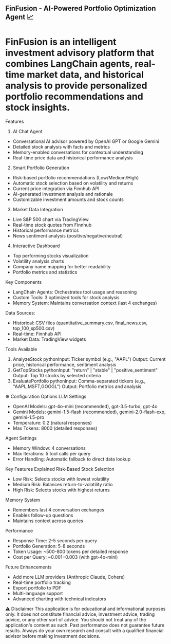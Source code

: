 ## FinFusion - AI-Powered Portfolio Optimization Agent 📈

# FinFusion is an intelligent investment advisory platform that combines LangChain agents, real-time market data, and historical analysis to provide personalized portfolio recommendations and stock insights.


Features
1. AI Chat Agent 
- Conversational AI advisor powered by OpenAI GPT or Google Gemini
- Detailed stock analysis with facts and metrics
- Memory-enabled conversations for contextual understanding
- Real-time price data and historical performance analysis

2. Smart Portfolio Generation 
- Risk-based portfolio recommendations (Low/Medium/High)
- Automatic stock selection based on volatility and returns
- Current price integration via Finnhub API
- AI-generated investment analysis and rationale
- Customizable investment amounts and stock counts

3. Market Data Integration 
- Live S&P 500 chart via TradingView
- Real-time stock quotes from Finnhub
- Historical performance metrics
- News sentiment analysis (positive/negative/neutral)

4. Interactive Dashboard 
- Top performing stocks visualization
- Volatility analysis charts
- Company name mapping for better readability
- Portfolio metrics and statistics


Key Components
- LangChain Agents: Orchestrates tool usage and reasoning
- Custom Tools: 3 optimized tools for stock analysis
- Memory System: Maintains conversation context (last 4 exchanges)

Data Sources:
- Historical: CSV files (quantitative_summary.csv, final_news.csv, top_100_sp500.csv)
- Real-time: Finnhub API
- Market Data: TradingView widgets


Tools Available
1. AnalyzeStock
pythonInput: Ticker symbol (e.g., "AAPL")
Output: Current price, historical performance, sentiment analysis
2. GetTopStocks
pythonInput: "return" | "stable" | "positive_sentiment"
Output: Top 10 stocks by selected criteria
3. EvaluatePortfolio
pythonInput: Comma-separated tickers (e.g., "AAPL,MSFT,GOOGL")
Output: Portfolio metrics and analysis

⚙️ Configuration Options
LLM Settings
- OpenAI Models: gpt-4o-mini (recommended), gpt-3.5-turbo, gpt-4o
- Gemini Models: gemini-1.5-flash (recommended), gemini-2.0-flash-exp, gemini-1.5-pro
- Temperature: 0.2 (natural responses)
- Max Tokens: 8000 (detailed responses)

Agent Settings
- Memory Window: 4 conversations
- Max Iterations: 5 tool calls per query
- Error Handling: Automatic fallback to direct data lookup

Key Features Explained
Risk-Based Stock Selection
- Low Risk: Selects stocks with lowest volatility
- Medium Risk: Balances return-to-volatility ratio
- High Risk: Selects stocks with highest returns


Memory System
- Remembers last 4 conversation exchanges
- Enables follow-up questions
- Maintains context across queries


Performance
- Response Time: 2-5 seconds per query
- Portfolio Generation: 5-8 seconds
- Token Usage: ~500-800 tokens per detailed response
- Cost per Query: ~$0.001-$0.003 (with gpt-4o-mini)


Future Enhancements
- Add more LLM providers (Anthropic Claude, Cohere)
- Real-time portfolio tracking
- Export portfolio to PDF
- Multi-language support
- Advanced charting with technical indicators

⚠️ Disclaimer
This application is for educational and informational purposes only. It does not constitute financial advice, investment advice, trading advice, or any other sort of advice. You should not treat any of the application's content as such. Past performance does not guarantee future results. Always do your own research and consult with a qualified financial advisor before making investment decisions.
